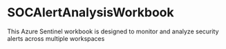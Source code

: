 # SOCAlertAnalysisWorkbook
This Azure Sentinel workbook is designed to monitor and analyze security alerts across multiple workspaces
